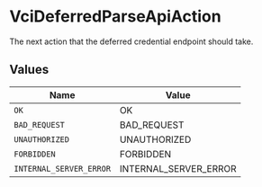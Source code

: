 # VciDeferredParseApiAction

The next action that the deferred credential endpoint should take.


## Values

| Name                    | Value                   |
| ----------------------- | ----------------------- |
| `OK`                    | OK                      |
| `BAD_REQUEST`           | BAD_REQUEST             |
| `UNAUTHORIZED`          | UNAUTHORIZED            |
| `FORBIDDEN`             | FORBIDDEN               |
| `INTERNAL_SERVER_ERROR` | INTERNAL_SERVER_ERROR   |